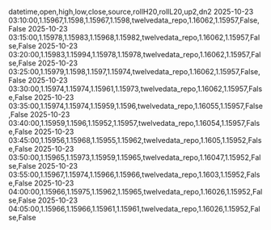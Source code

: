 datetime,open,high,low,close,source,rollH20,rollL20,up2,dn2
2025-10-23 03:10:00,1.15967,1.1598,1.15967,1.1598,twelvedata_repo,1.16062,1.15957,False,False
2025-10-23 03:15:00,1.15978,1.15983,1.15968,1.15982,twelvedata_repo,1.16062,1.15957,False,False
2025-10-23 03:20:00,1.15983,1.15994,1.15978,1.15978,twelvedata_repo,1.16062,1.15957,False,False
2025-10-23 03:25:00,1.15979,1.1598,1.1597,1.15974,twelvedata_repo,1.16062,1.15957,False,False
2025-10-23 03:30:00,1.15974,1.15974,1.15961,1.15973,twelvedata_repo,1.16062,1.15957,False,False
2025-10-23 03:35:00,1.15974,1.15974,1.15959,1.1596,twelvedata_repo,1.16055,1.15957,False,False
2025-10-23 03:40:00,1.15959,1.1596,1.15952,1.15957,twelvedata_repo,1.16054,1.15957,False,False
2025-10-23 03:45:00,1.15956,1.15968,1.15955,1.15962,twelvedata_repo,1.1605,1.15952,False,False
2025-10-23 03:50:00,1.15965,1.15973,1.15959,1.15965,twelvedata_repo,1.16047,1.15952,False,False
2025-10-23 03:55:00,1.15967,1.15974,1.15966,1.15966,twelvedata_repo,1.1603,1.15952,False,False
2025-10-23 04:00:00,1.15966,1.15975,1.15962,1.15965,twelvedata_repo,1.16026,1.15952,False,False
2025-10-23 04:05:00,1.15966,1.15966,1.15961,1.15961,twelvedata_repo,1.16026,1.15952,False,False
